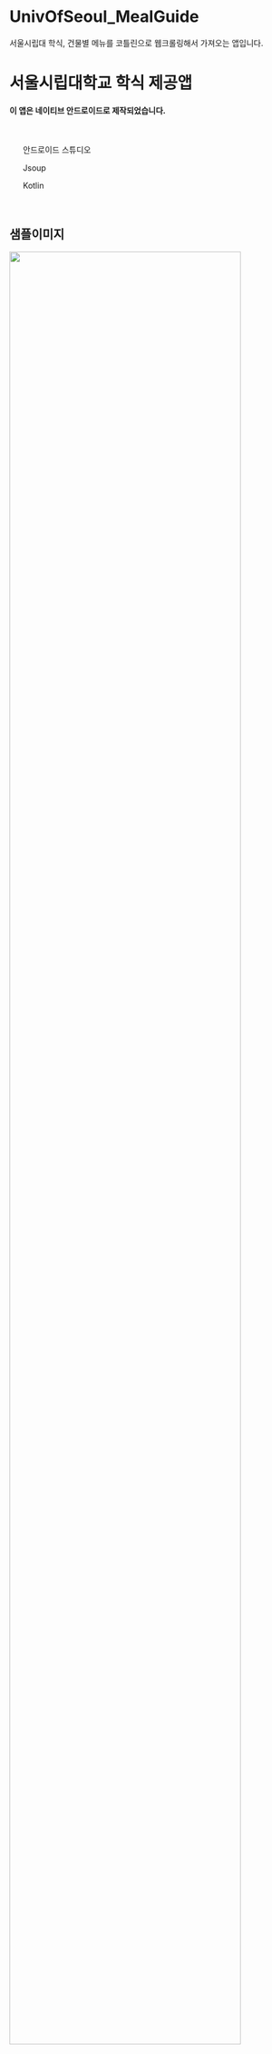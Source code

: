 # UnivOfSeoul_MealGuide
서울시립대 학식, 건물별 메뉴를 코틀린으로 웹크롤링해서 가져오는 앱입니다.


<h1>서울시립대학교 학식 제공앱</h1>
<h4>이 앱은 네이티브 안드로이드로 제작되었습니다.</h4>
<br>
<ul>안드로이드 스튜디오</ul>
<ul>Jsoup</ul>
<ul>Kotlin</ul>
<br>
<h2>샘플이미지</h2>
<img src="https://user-images.githubusercontent.com/37768791/68541278-b99f3d80-03e0-11ea-9490-048858df3e05.jpg" width="90%"></img>

